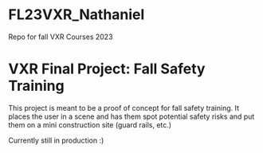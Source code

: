 # FL23VXR_Nathaniel
 Repo for fall VXR Courses 2023

# VXR Final Project: Fall Safety Training
This project is meant to be a proof of concept for fall safety training. It places the user in a scene and has them spot potential safety risks and put them on a mini construction site (guard rails, etc.)

Currently still in production :)
